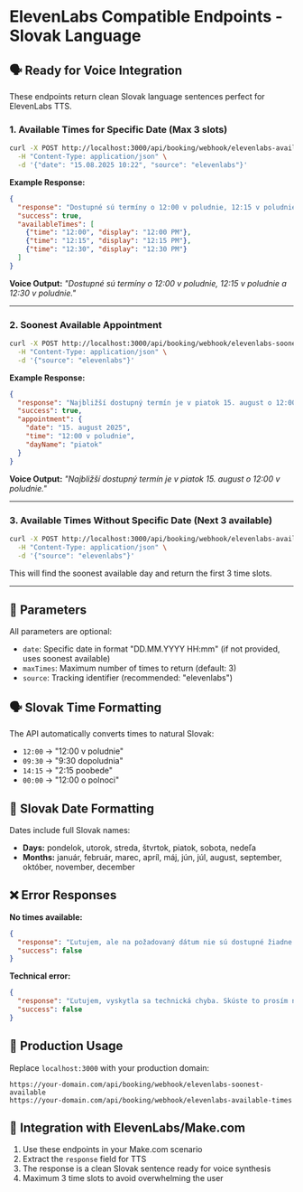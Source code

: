 # ElevenLabs Compatible Endpoints - Slovak Language

## 🗣️ **Ready for Voice Integration**

These endpoints return clean Slovak language sentences perfect for ElevenLabs TTS.

### 1. **Available Times for Specific Date** (Max 3 slots)

```bash
curl -X POST http://localhost:3000/api/booking/webhook/elevenlabs-available-times \
  -H "Content-Type: application/json" \
  -d '{"date": "15.08.2025 10:22", "source": "elevenlabs"}'
```

**Example Response:**
```json
{
  "response": "Dostupné sú termíny o 12:00 v poludnie, 12:15 v poludnie a 12:30 v poludnie.",
  "success": true,
  "availableTimes": [
    {"time": "12:00", "display": "12:00 PM"},
    {"time": "12:15", "display": "12:15 PM"},
    {"time": "12:30", "display": "12:30 PM"}
  ]
}
```

**Voice Output:** *"Dostupné sú termíny o 12:00 v poludnie, 12:15 v poludnie a 12:30 v poludnie."*

---

### 2. **Soonest Available Appointment**

```bash
curl -X POST http://localhost:3000/api/booking/webhook/elevenlabs-soonest-available \
  -H "Content-Type: application/json" \
  -d '{"source": "elevenlabs"}'
```

**Example Response:**
```json
{
  "response": "Najbližší dostupný termín je v piatok 15. august o 12:00 v poludnie.",
  "success": true,
  "appointment": {
    "date": "15. august 2025",
    "time": "12:00 v poludnie",
    "dayName": "piatok"
  }
}
```

**Voice Output:** *"Najbližší dostupný termín je v piatok 15. august o 12:00 v poludnie."*

---

### 3. **Available Times Without Specific Date** (Next 3 available)

```bash
curl -X POST http://localhost:3000/api/booking/webhook/elevenlabs-available-times \
  -H "Content-Type: application/json" \
  -d '{"source": "elevenlabs"}'
```

This will find the soonest available day and return the first 3 time slots.

---

## 🔧 **Parameters**

All parameters are optional:

- `date`: Specific date in format "DD.MM.YYYY HH:mm" (if not provided, uses soonest available)
- `maxTimes`: Maximum number of times to return (default: 3)
- `source`: Tracking identifier (recommended: "elevenlabs")

## 🗣️ **Slovak Time Formatting**

The API automatically converts times to natural Slovak:

- `12:00` → "12:00 v poludnie"
- `09:30` → "9:30 dopoludnia"  
- `14:15` → "2:15 poobede"
- `00:00` → "12:00 o polnoci"

## 📅 **Slovak Date Formatting**

Dates include full Slovak names:

- **Days:** pondelok, utorok, streda, štvrtok, piatok, sobota, nedeľa
- **Months:** január, február, marec, apríl, máj, jún, júl, august, september, október, november, december

## ❌ **Error Responses**

**No times available:**
```json
{
  "response": "Ľutujem, ale na požadovaný dátum nie sú dostupné žiadne termíny.",
  "success": false
}
```

**Technical error:**
```json
{
  "response": "Ľutujem, vyskytla sa technická chyba. Skúste to prosím neskôr.",
  "success": false
}
```

## 🚀 **Production Usage**

Replace `localhost:3000` with your production domain:

```
https://your-domain.com/api/booking/webhook/elevenlabs-soonest-available
https://your-domain.com/api/booking/webhook/elevenlabs-available-times
```

## 🎯 **Integration with ElevenLabs/Make.com**

1. Use these endpoints in your Make.com scenario
2. Extract the `response` field for TTS
3. The response is a clean Slovak sentence ready for voice synthesis
4. Maximum 3 time slots to avoid overwhelming the user
